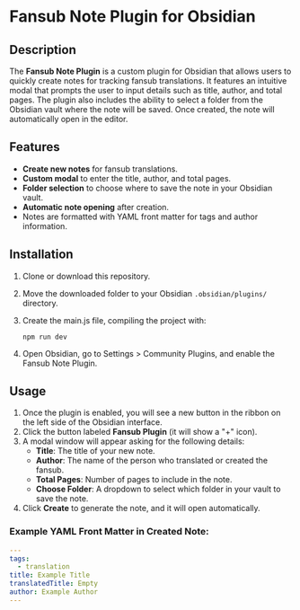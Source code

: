 # Fansub Note Plugin for Obsidian

## Description
The **Fansub Note Plugin** is a custom plugin for Obsidian that allows users to quickly create notes for tracking fansub translations. It features an intuitive modal that prompts the user to input details such as title, author, and total pages. The plugin also includes the ability to select a folder from the Obsidian vault where the note will be saved. Once created, the note will automatically open in the editor.

## Features
- **Create new notes** for fansub translations.
- **Custom modal** to enter the title, author, and total pages.
- **Folder selection** to choose where to save the note in your Obsidian vault.
- **Automatic note opening** after creation.
- Notes are formatted with YAML front matter for tags and author information.
  
## Installation
1. Clone or download this repository.
2. Move the downloaded folder to your Obsidian `.obsidian/plugins/` directory.
3. Create the main.js file, compiling the project with:
	```
 	npm run dev
 	```
   
4. Open Obsidian, go to Settings > Community Plugins, and enable the Fansub Note Plugin.

## Usage
1. Once the plugin is enabled, you will see a new button in the ribbon on the left side of the Obsidian interface.
2. Click the button labeled **Fansub Plugin** (it will show a "+" icon).
3. A modal window will appear asking for the following details:
   - **Title**: The title of your new note.
   - **Author**: The name of the person who translated or created the fansub.
   - **Total Pages**: Number of pages to include in the note.
   - **Choose Folder**: A dropdown to select which folder in your vault to save the note.
4. Click **Create** to generate the note, and it will open automatically.

### Example YAML Front Matter in Created Note:
```yaml
---
tags:
  - translation
title: Example Title
translatedTitle: Empty
author: Example Author
---
